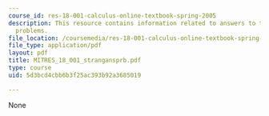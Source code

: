 ```yaml
---
course_id: res-18-001-calculus-online-textbook-spring-2005
description: This resource contains information related to answers to the odd numbered
  problems.
file_location: /coursemedia/res-18-001-calculus-online-textbook-spring-2005/5d3bcd4cbb6b3f25ac393b92a3685019_MITRES_18_001_strangansprb.pdf
file_type: application/pdf
layout: pdf
title: MITRES_18_001_strangansprb.pdf
type: course
uid: 5d3bcd4cbb6b3f25ac393b92a3685019

---
```

None